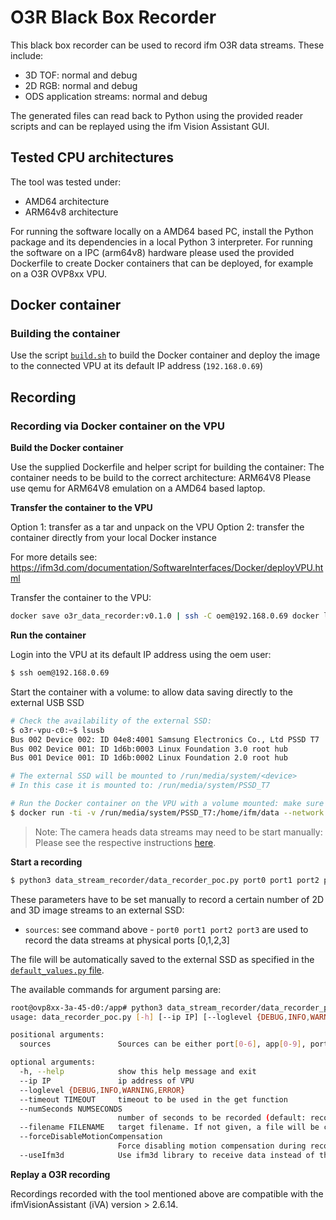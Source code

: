 # O3R Black Box Recorder
This black box recorder can be used to record ifm O3R data streams. These include:
+ 3D TOF: normal and debug
+ 2D RGB: normal and debug
+ ODS application streams: normal and debug

The generated files can read back to Python using the provided reader scripts and can be replayed using the ifm Vision Assistant GUI.

## Tested CPU architectures
The tool was tested under:
+ AMD64 architecture
+ ARM64v8 architecture

For running the software locally on a AMD64 based PC, install the Python package and its dependencies in a local Python 3 interpreter.
For running the software on a IPC (arm64v8) hardware please used the provided Dockerfile to create Docker containers that can be deployed, for example on a O3R OVP8xx VPU.

## Docker container
### Building the container

Use the script [`build.sh`](build.sh) to build the Docker container and deploy the image to the connected VPU at its default IP address (`192.168.0.69`)

## Recording

### Recording via Docker container on the VPU

**Build the Docker container**

Use the supplied Dockerfile and helper script for building the container: The container needs to be build to the correct architecture: ARM64V8
Please use qemu for ARM64V8 emulation on a AMD64 based laptop.


**Transfer the container to the VPU**

Option 1: transfer as a tar and unpack on the VPU
Option 2: transfer the container directly from your local Docker instance

For more details see: https://ifm3d.com/documentation/SoftwareInterfaces/Docker/deployVPU.html

Transfer the container to the VPU:
```bash
docker save o3r_data_recorder:v0.1.0 | ssh -C oem@192.168.0.69 docker load
```

**Run the container**

Login into the VPU at its default IP address using the oem user:
```bash
$ ssh oem@192.168.0.69
```

Start the container with a volume: to allow data saving directly to the external USB SSD
```bash
# Check the availability of the external SSD:
$ o3r-vpu-c0:~$ lsusb
Bus 002 Device 002: ID 04e8:4001 Samsung Electronics Co., Ltd PSSD T7
Bus 002 Device 001: ID 1d6b:0003 Linux Foundation 3.0 root hub
Bus 001 Device 001: ID 1d6b:0002 Linux Foundation 2.0 root hub

# The external SSD will be mounted to /run/media/system/<device>
# In this case it is mounted to: /run/media/system/PSSD_T7

# Run the Docker container on the VPU with a volume mounted: make sure you share the host network with the container to allow the socket communication
$ docker run -ti -v /run/media/system/PSSD_T7:/home/ifm/data --network host o3r_data_recorder:v0.1.0
```

> Note: The camera heads data streams may need to be start manually: Please see the respective instructions [here](https://api.ifm3d.com/stable/content/cmdline_configuring.html#setting-multiple-parameters).


**Start a recording**

```bash
$ python3 data_stream_recorder/data_recorder_poc.py port0 port1 port2 port3
```

These parameters have to be set manually to record a certain number of 2D and 3D image streams to an external SSD:
+ `sources`: see command above - `port0 port1 port2 port3` are used to record the data streams at physical ports [0,1,2,3]

The file will be automatically saved to the external SSD as specified in the [`default_values.py` file](data_stream_recorder/configs/default_values.py).


The available commands for argument parsing are:
```bash
root@ovp8xx-3a-45-d0:/app# python3 data_stream_recorder/data_recorder_poc.py --help
usage: data_recorder_poc.py [-h] [--ip IP] [--loglevel {DEBUG,INFO,WARNING,ERROR}] [--timeout TIMEOUT] [--numSeconds NUMSECONDS] [--filename FILENAME] [--forceDisableMotionCompensation] [--useIfm3d] [sources [sources ...]]

positional arguments:
  sources               Sources can be either port[0-6], app[0-9], port[0-6]_AD, and app[0-9]_AD

optional arguments:
  -h, --help            show this help message and exit
  --ip IP               ip address of VPU
  --loglevel {DEBUG,INFO,WARNING,ERROR}
  --timeout TIMEOUT     timeout to be used in the get function
  --numSeconds NUMSECONDS
                        number of seconds to be recorded (default: record until CTRL-C)
  --filename FILENAME   target filename. If not given, a file will be created in the current directory.
  --forceDisableMotionCompensation
                        Force disabling motion compensation during recording.
  --useIfm3d            Use ifm3d library to receive data instead of the pure python implementation. Requires an installed version of ifm3dpy.
```

**Replay a O3R recording**

Recordings recorded with the tool mentioned above are compatible with the ifmVisionAssistant (iVA) version > 2.6.14.